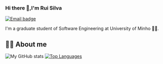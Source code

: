 ### Hi there 👋,I'm Rui Silva

[![Email badge](https://img.shields.io/badge/-pedroguisesilva-c71610?style=for-the-badge&logo=Gmail&logoColor=white)](mailto:pedroguisesilva@gmail.com)

I'm a graduate student of Software Engineering at University of Minho 👩‍💻. 

## 🐱‍👤 About me

![My GitHub stats](https://github-readme-stats.vercel.app/api?username=Rui8338&count_private=true&show_icons=true&theme=dracula&hide=contribs&hide_border=true)
[![Top Languages](https://github-readme-stats.vercel.app/api/top-langs/?username=Rui8338&layout=compact&theme=dracula&hide_border=true)](https://github.com/anuraghazra/github-readme-stats)

<!--
**Rui8338/Rui8338** is a ✨ _special_ ✨ repository because its `README.md` (this file) appears on your GitHub profile.

Here are some ideas to get you started:

- 🔭 I’m currently working on ...
- 🌱 I’m currently learning ...
- 👯 I’m looking to collaborate on ...
- 🤔 I’m looking for help with ...
- 💬 Ask me about ...
- 📫 How to reach me: ...
- 😄 Pronouns: ...
- ⚡ Fun fact: ...
-->
